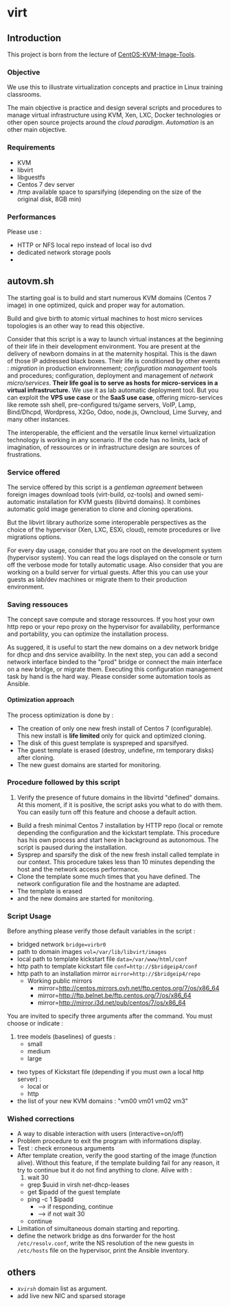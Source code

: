 # virt

## Introduction

This project is born from the lecture of [CentOS-KVM-Image-Tools](https://github.com/fubralimited/CentOS-KVM-Image-Tools). 

### Objective

We use this to illustrate virtualization concepts and practice in Linux training classrooms. 

The main objective is practice and design several scripts and procedures to manage virtual infrastructure using KVM, Xen, LXC, Docker technologies or other open source projects around the *cloud paradigm*. *Automation* is an other main objective.

### Requirements

* KVM
* libvirt
* libguestfs
* Centos 7 dev server
* /tmp available space to sparsifying (depending on the size of the original disk, 8GB min)

### Performances

Please use :

* HTTP or NFS local repo instead of local iso dvd
* dedicated network storage pools
* 

## autovm.sh

The starting goal is to build and start numerous KVM domains (Centos 7 image) in one optimized, quick and proper way for automation.

Build and give birth to atomic virtual machines to host micro services topologies is an other way to read this objective. 

Consider that this script is a way to launch virtual instances at the beginning of their life in their development environment. You are present at the delivery of newborn domains in at the maternity hospital. This is the dawn of those IP addressed black boxes. Their life is conditioned by other events : *migration* in production environnement; *configuration management* tools and procedures; configuration, deployment and management of *network micro/services*. **Their life goal is to serve as hosts for micro-services in a virtual infrastructure.** We use it as lab automatic deployment tool. But you can exploit the **VPS use case** or the **SaaS use case**, offering micro-services like remote ssh shell, pre-configured ts/game servers, VoIP, Lamp, Bind/Dhcpd, Wordpress, X2Go, Odoo, node.js, Owncloud, Lime Survey, and many other instances.

The interoperable, the efficient and the versatile linux kernel virtualization technology is working in any scenario. If the code has no limits, lack of imagination, of ressources or in infrastructure design are sources of frustrations.

###  Service offered

The service offered by this script is a *gentleman agreement* between foreign images download  tools (virt-build, oz-tools) and owned semi-automatic installation for KVM guests (libvirtd domains). It combines automatic gold image generation to clone and cloning operations.

But the libvirt library authorize some interoperable perspectives as the choice of the hypervisor (Xen, LXC, ESXi, cloud), remote procedures or live migrations options.

For every day usage, consider that you are root on the development system (hypervisor system). You can read the logs displayed on the console or turn off the verbose mode for totally automatic usage. Also consider that you are working on a build server for virtual guests. After this you can use your guests as lab/dev machines or migrate them to their production environment.

### Saving ressouces

The concept save compute and storage ressources. If you host your own http repo or your repo proxy on the hypervisor for availability, performance and portability, you can optimize the installation process.

As suggered, it is useful to start the new domains on a dev network bridge for dhcp and dns service avaibility. In the next step, you can add a second network interface binded to the "prod" bridge or connect the main interface on a new bridge, or migrate them. Executing this configuration management task by hand is the hard way. Please consider some automation tools as Ansible.

#### Optimization approach

The process optimization is done by :

* The creation of only one new fresh install of Centos 7 (configurable). This new install is **life limited** only for quick and optimized cloning.
* The disk of this guest template is syspreped and sparsifyed.
* The guest template is erased (destroy, undefine, rm temporary disks) after cloning.
* The new guest domains are started for monitoring.  

### Procedure followed by this script

1. Verify the presence of future domains in the libvirtd "defined" domains. At this moment, if it is positive, the script asks you what to do with them. You can easily turn off this feature and choose a default action.
* Build a fresh minimal Centos 7 installation by HTTP repo (local or remote depending the configuration and the kickstart template. This procedure has his own process and start here in background as autonomous. The script is paused during the installation.
* Sysprep and sparsify the disk of the new fresh install called template in our context. This procedure takes less than 10 minutes depending the host and the network access performance.
* Clone the template some much times that you have defined. The network configuration file and the hostname are adapted.
* The template is erased 
* and the new domains are started for monitoring.

### Script Usage

Before anything please verify those default variables in the script :

* bridged network `bridge=virbr0`
* path to domain images `vol=/var/lib/libvirt/images`
* local path to template kickstart file `data=/var/www/html/conf`
* http path to template kickstart file `conf=http://$bridgeip4/conf`
* http path to an installation mirror `mirror=http://$bridgeip4/repo`
    * Working public mirrors
        * mirror=http://centos.mirrors.ovh.net/ftp.centos.org/7/os/x86_64
        * mirror=http://ftp.belnet.be/ftp.centos.org/7/os/x86_64
        * mirror=http://mirror.i3d.net/pub/centos/7/os/x86_64

You are invited to specify three arguments after the command. You must choose or indicate :

1. tree models (baselines) of guests : 
    * small
    * medium
    * large
* two types of Kickstart file (depending if you must own a local http server) :
    * local or
    * http
* the list of your new KVM domains : "vm00 vm01 vm02 vm3"


### Wished corrections

* A way to disable interaction with users (interactive=on/off)
* Problem procedure to exit the program with informations display.
* Test : check erroneous arguments
* After template creation, verify the good starting of the image (function alive).
Without this feature, if the template building fail for any reason, it try to continue but it do not find anything to clone. Alive with :
    1. wait 30
    * grep $uuid in virsh net-dhcp-leases
    * get $ipadd of the guest template
    * ping -c 1 $ipadd
        * --> if responding, continue
        * --> if not wait 30  
    * continue
* Limitation of simultaneous domain starting and reporting.
* define the network bridge as dns forwarder for the host `/etc/resolv.conf`, write the NS resolution of the new guests in `/etc/hosts` file on the hypervisor, print the Ansible inventory.

## others

* *x`virsh`* domain list as argument.
* add live new NIC and sparsed storage

